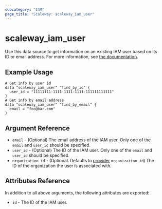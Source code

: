 ```yaml
---
subcategory: "IAM"
page_title: "Scaleway: scaleway_iam_user"
---
```


# scaleway_iam_user

Use this data source to get information on an existing IAM user based on its ID or email address.
For more information,
see [the documentation](https://developers.scaleway.com/en/products/iam/api/v1alpha1/#users-06bdcf).

## Example Usage

```hcl
# Get info by user id
data "scaleway_iam_user" "find_by_id" {
  user_id = "11111111-1111-1111-1111-111111111111"
}
# Get info by email address
data "scaleway_iam_user" "find_by_email" {
  email = "foo@bar.com"
}
```

## Argument Reference

- `email` - (Optional) The email address of the IAM user. Only one of the `email` and `user_id` should be specified.
- `user_id` - (Optional) The ID of the IAM user. Only one of the `email` and `user_id` should be specified.
- `organization_id` - (Optional. Defaults to [provider](../index.md#organization_d) `organization_id`) The ID of the
  organization the user is associated with.

## Attributes Reference

In addition to all above arguments, the following attributes are exported:

- `id` - The ID of the IAM user.
